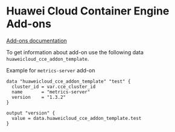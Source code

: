 # Huawei Cloud Container Engine Add-ons

[Add-ons documentation](https://support.huaweicloud.com/intl/en-us/usermanual-cce/cce_10_0064.html)

To get information about add-on use the following data `huaweicloud_cce_addon_template`.

Example for `metrics-server` add-on

```hcl
data "huaweicloud_cce_addon_template" "test" {
  cluster_id = var.cce_cluster_id
  name       = "metrics-server"
  version    = "1.3.2"
}

output "version" {
  value = data.huaweicloud_cce_addon_template.test
}
```
